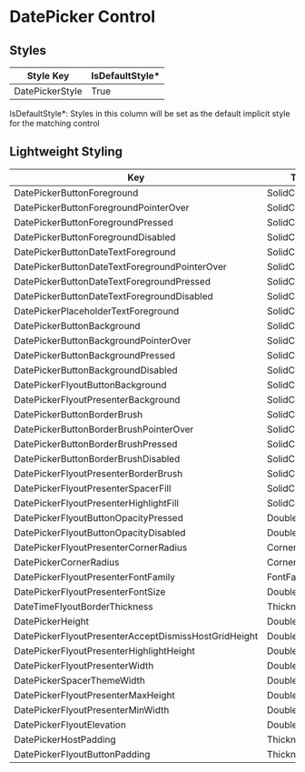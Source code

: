 # DatePicker Control
## Styles
Style Key|IsDefaultStyle*
-|-
DatePickerStyle|True

IsDefaultStyle*: Styles in this column will be set as the default implicit style for the matching control

## Lightweight Styling
Key|Type|Value
-|-|-
DatePickerButtonForeground|SolidColorBrush|PrimaryBrush
DatePickerButtonForegroundPointerOver|SolidColorBrush|PrimaryBrush
DatePickerButtonForegroundPressed|SolidColorBrush|PrimaryBrush
DatePickerButtonForegroundDisabled|SolidColorBrush|OnSurfaceLowBrush
DatePickerButtonDateTextForeground|SolidColorBrush|OnSurfaceVariantBrush
DatePickerButtonDateTextForegroundPointerOver|SolidColorBrush|OnSurfaceVariantBrush
DatePickerButtonDateTextForegroundPressed|SolidColorBrush|OnSurfaceVariantBrush
DatePickerButtonDateTextForegroundDisabled|SolidColorBrush|OnSurfaceLowBrush
DatePickerPlaceholderTextForeground|SolidColorBrush|OnSurfaceLowBrush
DatePickerButtonBackground|SolidColorBrush|SurfaceVariantBrush
DatePickerButtonBackgroundPointerOver|SolidColorBrush|SurfaceVariantBrush
DatePickerButtonBackgroundPressed|SolidColorBrush|SurfaceVariantBrush
DatePickerButtonBackgroundDisabled|SolidColorBrush|PrimaryFocusedBrush
DatePickerFlyoutButtonBackground|SolidColorBrush|PrimarySelectedBrush
DatePickerFlyoutPresenterBackground|SolidColorBrush|DatePickerFlyoutPresenterBackground
DatePickerButtonBorderBrush|SolidColorBrush|PrimaryBrush
DatePickerButtonBorderBrushPointerOver|SolidColorBrush|PrimaryBrush
DatePickerButtonBorderBrushPressed|SolidColorBrush|PrimaryBrush
DatePickerButtonBorderBrushDisabled|SolidColorBrush|OnSurfaceLowBrush
DatePickerFlyoutPresenterBorderBrush|SolidColorBrush|OnSurfaceFocusedBrush
DatePickerFlyoutPresenterSpacerFill|SolidColorBrush|OnSurfaceFocusedBrush
DatePickerFlyoutPresenterHighlightFill|SolidColorBrush|PrimarySelectedBrush
DatePickerFlyoutButtonOpacityPressed|Double|0.65
DatePickerFlyoutButtonOpacityDisabled|Double|0.65
DatePickerFlyoutPresenterCornerRadius|CornerRadius|OverlayCornerRadius
DatePickerCornerRadius|CornerRadius|4,4,0,0
DatePickerFlyoutPresenterFontFamily|FontFamily|MaterialRegularFontFamily
DatePickerFlyoutPresenterFontSize|Double|ControlContentThemeFontSize
DateTimeFlyoutBorderThickness|Thickness|1
DatePickerHeight|Double|53
DatePickerFlyoutPresenterAcceptDismissHostGridHeight|Double|41
DatePickerFlyoutPresenterHighlightHeight|Double|40
DatePickerFlyoutPresenterWidth|Double|296
DatePickerSpacerThemeWidth|Double|1
DatePickerFlyoutPresenterMaxHeight|Double|398
DatePickerFlyoutPresenterMinWidth|Double|296
DatePickerFlyoutElevation|Double|8
DatePickerHostPadding|Thickness|24,24,8,8
DatePickerFlyoutButtonPadding|Thickness|0